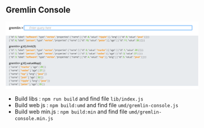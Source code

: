 

## Gremlin Console

![App Screenshot](https://github.com/PommeVerte/gremlin-console-js/blob/master/docs/screenshot.png)

- Build libs : `npm run build` and find file `lib/index.js`
- Build web js : `npm build:umd` and find file `umd/gremlin-console.js`
- Build web min.js : `npm build:min` and find file `umd/gremlin-console.min.js`
